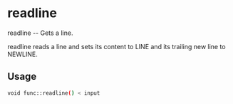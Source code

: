 # readline
readline -- Gets a line.

readline reads a line and sets its content to LINE and its trailing new line
to NEWLINE.

## Usage
```sh
void func::readline() < input
```

